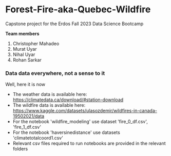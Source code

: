 # Forest-Fire-aka-Quebec-Wildfire
Capstone project for the Erdos Fall 2023 Data Science Bootcamp 

**Team members**
1. Christopher Mahadeo
2. Murat Uyar
3. Nihal Uyar
4. Rohan Sarkar

### Data data everywhere, not a sense to it
Well, here it is now

- The weather data is available here: https://climatedata.ca/download/#station-download
- The wildfire data is available here: https://www.kaggle.com/datasets/ulasozdemir/wildfires-in-canada-19502021/data
- For the notebook 'wildfire_modeling' use dataset 'fire_0_df.csv', 'fire_1_df.csv'
- For the notebook 'haversinedistance' use datasets 'climatetotalcoord1.csv'
- Relevant csv files required to run notebooks are provided in the relevant folders
